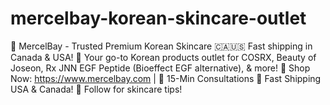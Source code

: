 # mercelbay-korean-skincare-outlet
🚀 MercelBay - Trusted Premium Korean Skincare 🇨🇦🇺🇸    Fast shipping in Canada &amp; USA! 🌟 Your go-to Korean products outlet for COSRX, Beauty of Joseon, Rx JNN EGF Peptide (Bioeffect EGF alternative), &amp; more!    🔗 Shop Now: https://www.mercelbay.com | 📌 15-Min Consultations   📍 Fast Shipping USA &amp; Canada! 💬 Follow for skincare tips!
